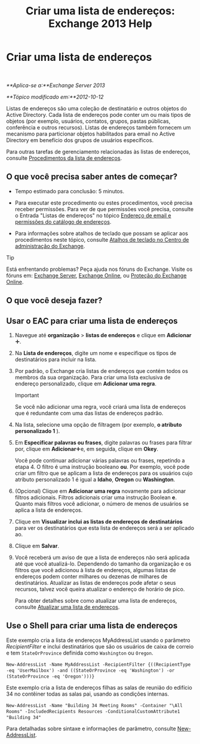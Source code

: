 ﻿---
title: 'Criar uma lista de endereços: Exchange 2013 Help'
TOCTitle: Criar uma lista de endereços
ms:assetid: e86ba1b7-c41c-4050-bc29-13996cf53c59
ms:mtpsurl: https://technet.microsoft.com/pt-br/library/Bb125036(v=EXCHG.150)
ms:contentKeyID: 50486918
ms.date: 05/22/2018
mtps_version: v=EXCHG.150
f1_keywords:
- Microsoft.Exchange.Management.SnapIn.Esm.OrganizationConfiguration.Mailbox.NewAddressListWizardForm.AddressListIntroductionPage
ms.translationtype: MT
---

# Criar uma lista de endereços

 

_**Aplica-se a:**Exchange Server 2013_

_**Tópico modificado em:**2012-10-12_

Listas de endereços são uma coleção de destinatário e outros objetos do Active Directory. Cada lista de endereços pode conter um ou mais tipos de objetos (por exemplo, usuários, contatos, grupos, pastas públicas, conferência e outros recursos). Listas de endereços também fornecem um mecanismo para particionar objetos habilitados para email no Active Directory em benefício dos grupos de usuários específicos.

Para outras tarefas de gerenciamento relacionadas às listas de endereços, consulte [Procedimentos da lista de endereços](address-list-procedures-exchange-2013-help.md).

## O que você precisa saber antes de começar?

  - Tempo estimado para conclusão: 5 minutos.

  - Para executar este procedimento ou estes procedimentos, você precisa receber permissões. Para ver de que permissões você precisa, consulte o Entrada "Listas de endereços" no tópico [Endereço de email e permissões do catálogo de endereços](email-address-and-address-book-permissions-exchange-2013-help.md).

  - Para informações sobre atalhos de teclado que possam se aplicar aos procedimentos neste tópico, consulte [Atalhos de teclado no Centro de administração do Exchange](keyboard-shortcuts-in-the-exchange-admin-center-exchange-online-protection-help.md).


> [!TIP]
> Está enfrentando problemas? Peça ajuda nos fóruns do Exchange. Visite os fóruns em: <A href="https://go.microsoft.com/fwlink/p/?linkid=60612">Exchange Server</A>, <A href="https://go.microsoft.com/fwlink/p/?linkid=267542">Exchange Online</A>, ou <A href="https://go.microsoft.com/fwlink/p/?linkid=285351">Proteção do Exchange Online</A>.



## O que você deseja fazer?

## Usar o EAC para criar uma lista de endereços

1.  Navegue até **organização** \> **listas de endereços** e clique em **Adicionar**![Ícone Adicionar](images/JJ218640.c1e75329-d6d7-4073-a27d-498590bbb558(EXCHG.150).gif "Ícone Adicionar").

2.  Na **Lista de endereços**, digite um nome e especifique os tipos de destinatários para incluir na lista.

3.  Por padrão, o Exchange cria listas de endereços que contém todos os membros da sua organização. Para criar uma lista exclusiva de endereço personalizado, clique em **Adicionar uma regra**.
    

    > [!IMPORTANT]
    > Se você não adicionar uma regra, você criará uma lista de endereços que é redundante com uma das listas de endereços padrão.



4.  Na lista, selecione uma opção de filtragem (por exemplo, **o atributo personalizado 1** ).

5.  Em **Especificar palavras ou frases**, digite palavras ou frases para filtrar por, clique em **Adicionar**![Ícone Adicionar](images/JJ218640.c1e75329-d6d7-4073-a27d-498590bbb558(EXCHG.150).gif "Ícone Adicionar")e, em seguida, clique em **Okey**.
    
    Você pode continuar adicionar várias palavras ou frases, repetindo a etapa 4. O filtro é uma instrução booleano **ou**. Por exemplo, você pode criar um filtro que se aplicam a lista de endereços para os usuários cujo atributo personalizado 1 é igual a **Idaho**, **Oregon** ou **Washington**.

6.  (Opcional) Clique em **Adicionar uma regra** novamente para adicionar filtros adicionais. Filtros adicionais criar uma instrução Boolean **e**. Quanto mais filtros você adicionar, o número de menos de usuários se aplica a lista de endereços.

7.  Clique em **Visualizar inclui as listas de endereços de destinatários** para ver os destinatários que esta lista de endereços será a ser aplicado ao.

8.  Clique em **Salvar**.

9.  Você receberá um aviso de que a lista de endereços não será aplicada até que você atualizá-lo. Dependendo do tamanho da organização e os filtros que você adicionou à lista de endereços, algumas listas de endereços podem conter milhares ou dezenas de milhares de destinatários. Atualizar as listas de endereços pode afetar o seus recursos, talvez você queira atualizar o endereço de horário de pico.
    
    Para obter detalhes sobre como atualizar uma lista de endereços, consulte [Atualizar uma lista de endereços](update-an-address-list-exchange-2013-help.md).

## Use o Shell para criar uma lista de endereços

Este exemplo cria a lista de endereços MyAddressList usando o parâmetro *RecipientFilter* e inclui destinatários que são os usuários de caixa de correio e tem `StateOrProvince` definida como `Washington` ou `Oregon`.

    New-AddressList -Name MyAddressList -RecipientFilter {((RecipientType -eq 'UserMailbox') -and ((StateOrProvince -eq 'Washington') -or (StateOrProvince -eq 'Oregon')))}

Este exemplo cria a lista de endereços filhas as salas de reunião do edifício 34 no contêiner todas as salas pai, usando as condições internas.

    New-AddressList -Name "Building 34 Meeting Rooms" -Container "\All Rooms" -IncludedRecipients Resources -ConditionalCustomAttribute1 "Building 34"

Para detalhadas sobre sintaxe e informações de parâmetro, consulte [New-AddressList](https://technet.microsoft.com/pt-br/library/aa996912\(v=exchg.150\)).

